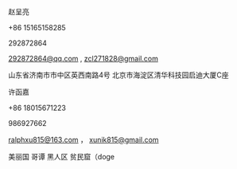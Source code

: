 赵呈亮

+86 15165158285

292872864

292872864@qq.com , zcl271828@gmail.com

山东省济南市市中区英西南路4号  北京市海淀区清华科技园启迪大厦C座


许函嘉

+86 18015671223

986927662

ralphxu815@163.com ， xunik815@gmail.com

美丽国 哥谭 黑人区 贫民窟（doge
